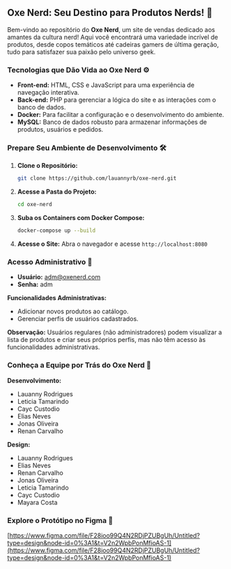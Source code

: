 ## Oxe Nerd: Seu Destino para Produtos Nerds! 🚀

Bem-vindo ao repositório do **Oxe Nerd**, um site de vendas dedicado aos amantes da cultura nerd! Aqui você encontrará uma variedade incrível de produtos, desde copos temáticos até cadeiras gamers de última geração, tudo para satisfazer sua paixão pelo universo geek.

### Tecnologias que Dão Vida ao Oxe Nerd ⚙️

- **Front-end:** HTML, CSS e JavaScript para uma experiência de navegação interativa.
- **Back-end:** PHP para gerenciar a lógica do site e as interações com o banco de dados.
- **Docker:** Para facilitar a configuração e o desenvolvimento do ambiente.
- **MySQL:** Banco de dados robusto para armazenar informações de produtos, usuários e pedidos.

### Prepare Seu Ambiente de Desenvolvimento 🛠️

1. **Clone o Repositório:**
   ```bash
   git clone https://github.com/lauannyrb/oxe-nerd.git
   ```

2. **Acesse a Pasta do Projeto:**
   ```bash
   cd oxe-nerd
   ```

3. **Suba os Containers com Docker Compose:**
   ```bash
   docker-compose up --build
   ```

4. **Acesse o Site:**
   Abra o navegador e acesse `http://localhost:8080` 

### Acesso Administrativo 🔑

- **Usuário:** adm@oxenerd.com
- **Senha:** adm

**Funcionalidades Administrativas:**

- Adicionar novos produtos ao catálogo.
- Gerenciar perfis de usuários cadastrados.

**Observação:** Usuários regulares (não administradores) podem visualizar a lista de produtos e criar seus próprios perfis, mas não têm acesso às funcionalidades administrativas.

### Conheça a Equipe por Trás do Oxe Nerd 🧠

**Desenvolvimento:**

- Lauanny Rodrigues
- Leticia Tamarindo
- Cayc Custodio
- Elias Neves
- Jonas Oliveira
- Renan Carvalho

**Design:**

- Lauanny Rodrigues
- Elias Neves
- Renan Carvalho
- Jonas Oliveira
- Leticia Tamarindo
- Cayc Custodio
- Mayara Costa

### Explore o Protótipo no Figma 🎨

[https://www.figma.com/file/F28ioo99Q4N2RDjPZUBgUh/Untitled?type=design&node-id=0%3A1&t=V2n2WpbPonMfioAS-1](https://www.figma.com/file/F28ioo99Q4N2RDjPZUBgUh/Untitled?type=design&node-id=0%3A1&t=V2n2WpbPonMfioAS-1)
